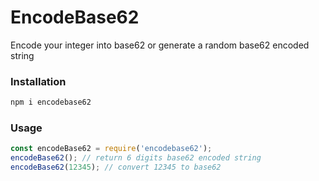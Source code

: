 # EncodeBase62

Encode your integer into base62 or generate a random base62 encoded string

### Installation

```js
npm i encodebase62
```

### Usage

```js
const encodeBase62 = require('encodebase62');
encodeBase62(); // return 6 digits base62 encoded string
encodeBase62(12345); // convert 12345 to base62
```
